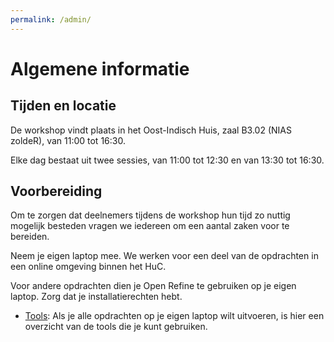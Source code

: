 ```yaml
---
permalink: /admin/
---
```

# Algemene informatie

## Tijden en locatie

De workshop vindt plaats in het Oost-Indisch Huis, zaal B3.02 (NIAS zoldeR), van 11:00 tot 16:30. 

Elke dag bestaat uit twee sessies, van 11:00 tot 12:30 en van 13:30 tot 16:30.
## Voorbereiding

Om te zorgen dat deelnemers tijdens de workshop hun tijd zo nuttig mogelijk besteden vragen we iedereen om een aantal zaken voor te bereiden.

Neem je eigen laptop mee. We werken voor een deel van de opdrachten in een online omgeving binnen het HuC.

Voor andere opdrachten dien je Open Refine te gebruiken op je eigen laptop. Zorg dat je installatierechten hebt. 

* [Tools](tools.md): Als je alle opdrachten op je eigen laptop wilt uitvoeren, is hier een overzicht van de tools die je kunt gebruiken.

